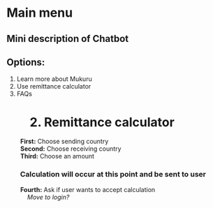 # Main menu

## Mini description of Chatbot

## Options:
1. Learn more about Mukuru
2. Use remittance calculator
3. FAQs

# &nbsp;&nbsp;&nbsp;&nbsp;&nbsp;&nbsp;&nbsp;&nbsp;2. Remittance calculator
&nbsp;&nbsp;&nbsp;&nbsp;&nbsp;&nbsp;&nbsp;&nbsp;**First:** Choose sending country  
&nbsp;&nbsp;&nbsp;&nbsp;&nbsp;&nbsp;&nbsp;&nbsp;**Second:** Choose receiving country  
&nbsp;&nbsp;&nbsp;&nbsp;&nbsp;&nbsp;&nbsp;&nbsp;**Third:** Choose an amount  

### &nbsp;&nbsp;&nbsp;&nbsp;&nbsp;&nbsp;&nbsp;&nbsp;**Calculation will occur at this point and be sent to user**  

&nbsp;&nbsp;&nbsp;&nbsp;&nbsp;&nbsp;&nbsp;&nbsp;**Fourth:** Ask if user wants to accept calculation  
&nbsp;&nbsp;&nbsp;&nbsp;&nbsp;&nbsp;&nbsp;&nbsp;&nbsp;&nbsp;&nbsp;&nbsp;*Move to login?*

    